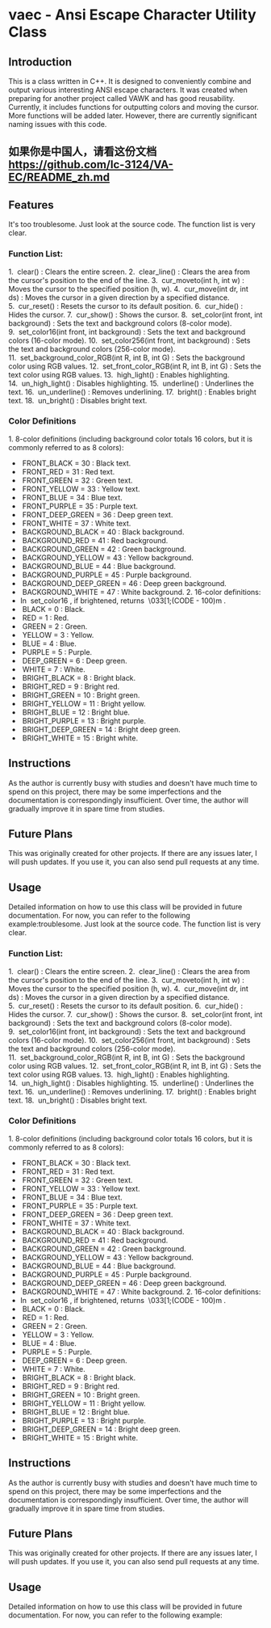 # vaec - Ansi Escape Character Utility Class
 
## Introduction
 
This is a class written in C++. It is designed to conveniently combine and output various interesting ANSI escape characters. It was created when preparing for another project called VAWK and has good reusability. Currently, it includes functions for outputting colors and moving the cursor. More functions will be added later. However, there are currently significant naming issues with this code.
 
## 如果你是中国人，请看这份文档 https://github.com/lc-3124/VA-EC/README_zh.md
## Features
 
It's too troublesome. Just look at the source code. The function list is very clear.
 
### Function List:
 
1.  clear() : Clears the entire screen.
2.  clear_line() : Clears the area from the cursor's position to the end of the line.
3.  cur_moveto(int h, int w) : Moves the cursor to the specified position (h, w).
4.  cur_move(int dr, int ds) : Moves the cursor in a given direction by a specified distance.
5.  cur_reset() : Resets the cursor to its default position.
6.  cur_hide() : Hides the cursor.
7.  cur_show() : Shows the cursor.
8.  set_color(int front, int background) : Sets the text and background colors (8-color mode).
9.  set_color16(int front, int background) : Sets the text and background colors (16-color mode).
10.  set_color256(int front, int background) : Sets the text and background colors (256-color mode).
11.  set_background_color_RGB(int R, int B, int G) : Sets the background color using RGB values.
12.  set_front_color_RGB(int R, int B, int G) : Sets the text color using RGB values.
13.  high_light() : Enables highlighting.
14.  un_high_light() : Disables highlighting.
15.  underline() : Underlines the text.
16.  un_underline() : Removes underlining.
17.  bright() : Enables bright text.
18.  un_bright() : Disables bright text.
 
### Color Definitions
 
1. 8-color definitions (including background color totals 16 colors, but it is commonly referred to as 8 colors):
-  FRONT_BLACK = 30 : Black text.
-  FRONT_RED = 31 : Red text.
-  FRONT_GREEN = 32 : Green text.
-  FRONT_YELLOW = 33 : Yellow text.
-  FRONT_BLUE = 34 : Blue text.
-  FRONT_PURPLE = 35 : Purple text.
-  FRONT_DEEP_GREEN = 36 : Deep green text.
-  FRONT_WHITE = 37 : White text.
-  BACKGROUND_BLACK = 40 : Black background.
-  BACKGROUND_RED = 41 : Red background.
-  BACKGROUND_GREEN = 42 : Green background.
-  BACKGROUND_YELLOW = 43 : Yellow background.
-  BACKGROUND_BLUE = 44 : Blue background.
-  BACKGROUND_PURPLE = 45 : Purple background.
-  BACKGROUND_DEEP_GREEN = 46 : Deep green background.
-  BACKGROUND_WHITE = 47 : White background.
2. 16-color definitions:
- In  set_color16 , if brightened, returns  \033[1;(CODE - 100)m .
-  BLACK = 0 : Black.
-  RED = 1 : Red.
-  GREEN = 2 : Green.
-  YELLOW = 3 : Yellow.
-  BLUE = 4 : Blue.
-  PURPLE = 5 : Purple.
-  DEEP_GREEN = 6 : Deep green.
-  WHITE = 7 : White.
-  BRIGHT_BLACK = 8 : Bright black.
-  BRIGHT_RED = 9 : Bright red.
-  BRIGHT_GREEN = 10 : Bright green.
-  BRIGHT_YELLOW = 11 : Bright yellow.
-  BRIGHT_BLUE = 12 : Bright blue.
-  BRIGHT_PURPLE = 13 : Bright purple.
-  BRIGHT_DEEP_GREEN = 14 : Bright deep green.
-  BRIGHT_WHITE = 15 : Bright white.
 
## Instructions
 
As the author is currently busy with studies and doesn't have much time to spend on this project, there may be some imperfections and the documentation is correspondingly insufficient. Over time, the author will gradually improve it in spare time from studies.
 
## Future Plans
 
This was originally created for other projects. If there are any issues later, I will push updates. If you use it, you can also send pull requests at any time.
 
## Usage
 
Detailed information on how to use this class will be provided in future documentation. For now, you can refer to the following example:troublesome. Just look at the source code. The function list is very clear.
 
### Function List:
 
1.  clear() : Clears the entire screen.
2.  clear_line() : Clears the area from the cursor's position to the end of the line.
3.  cur_moveto(int h, int w) : Moves the cursor to the specified position (h, w).
4.  cur_move(int dr, int ds) : Moves the cursor in a given direction by a specified distance.
5.  cur_reset() : Resets the cursor to its default position.
6.  cur_hide() : Hides the cursor.
7.  cur_show() : Shows the cursor.
8.  set_color(int front, int background) : Sets the text and background colors (8-color mode).
9.  set_color16(int front, int background) : Sets the text and background colors (16-color mode).
10.  set_color256(int front, int background) : Sets the text and background colors (256-color mode).
11.  set_background_color_RGB(int R, int B, int G) : Sets the background color using RGB values.
12.  set_front_color_RGB(int R, int B, int G) : Sets the text color using RGB values.
13.  high_light() : Enables highlighting.
14.  un_high_light() : Disables highlighting.
15.  underline() : Underlines the text.
16.  un_underline() : Removes underlining.
17.  bright() : Enables bright text.
18.  un_bright() : Disables bright text.
 
### Color Definitions
 
1. 8-color definitions (including background color totals 16 colors, but it is commonly referred to as 8 colors):
-  FRONT_BLACK = 30 : Black text.
-  FRONT_RED = 31 : Red text.
-  FRONT_GREEN = 32 : Green text.
-  FRONT_YELLOW = 33 : Yellow text.
-  FRONT_BLUE = 34 : Blue text.
-  FRONT_PURPLE = 35 : Purple text.
-  FRONT_DEEP_GREEN = 36 : Deep green text.
-  FRONT_WHITE = 37 : White text.
-  BACKGROUND_BLACK = 40 : Black background.
-  BACKGROUND_RED = 41 : Red background.
-  BACKGROUND_GREEN = 42 : Green background.
-  BACKGROUND_YELLOW = 43 : Yellow background.
-  BACKGROUND_BLUE = 44 : Blue background.
-  BACKGROUND_PURPLE = 45 : Purple background.
-  BACKGROUND_DEEP_GREEN = 46 : Deep green background.
-  BACKGROUND_WHITE = 47 : White background.
2. 16-color definitions:
- In  set_color16 , if brightened, returns  \033[1;(CODE - 100)m .
-  BLACK = 0 : Black.
-  RED = 1 : Red.
-  GREEN = 2 : Green.
-  YELLOW = 3 : Yellow.
-  BLUE = 4 : Blue.
-  PURPLE = 5 : Purple.
-  DEEP_GREEN = 6 : Deep green.
-  WHITE = 7 : White.
-  BRIGHT_BLACK = 8 : Bright black.
-  BRIGHT_RED = 9 : Bright red.
-  BRIGHT_GREEN = 10 : Bright green.
-  BRIGHT_YELLOW = 11 : Bright yellow.
-  BRIGHT_BLUE = 12 : Bright blue.
-  BRIGHT_PURPLE = 13 : Bright purple.
-  BRIGHT_DEEP_GREEN = 14 : Bright deep green.
-  BRIGHT_WHITE = 15 : Bright white.
 
## Instructions
 
As the author is currently busy with studies and doesn't have much time to spend on this project, there may be some imperfections and the documentation is correspondingly insufficient. Over time, the author will gradually improve it in spare time from studies.
 
## Future Plans
 
This was originally created for other projects. If there are any issues later, I will push updates. If you use it, you can also send pull requests at any time.
 
## Usage
 
Detailed information on how to use this class will be provided in future documentation. For now, you can refer to the following example:
